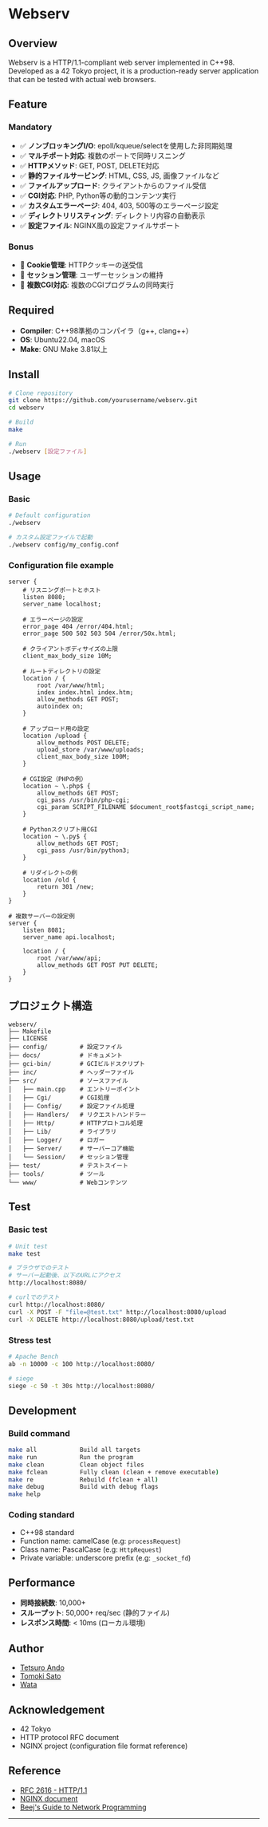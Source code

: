 # Webserv

## Overview

Webserv is a HTTP/1.1-compliant web server implemented in C++98.
Developed as a 42 Tokyo project, it is a production-ready server application that can be tested with actual web browsers.

## Feature

### Mandatory
- ✅ **ノンブロッキングI/O**: epoll/kqueue/selectを使用した非同期処理
- ✅ **マルチポート対応**: 複数のポートで同時リスニング
- ✅ **HTTPメソッド**: GET, POST, DELETE対応
- ✅ **静的ファイルサービング**: HTML, CSS, JS, 画像ファイルなど
- ✅ **ファイルアップロード**: クライアントからのファイル受信
- ✅ **CGI対応**: PHP, Python等の動的コンテンツ実行
- ✅ **カスタムエラーページ**: 404, 403, 500等のエラーページ設定
- ✅ **ディレクトリリスティング**: ディレクトリ内容の自動表示
- ✅ **設定ファイル**: NGINX風の設定ファイルサポート

### Bonus
- 🎯 **Cookie管理**: HTTPクッキーの送受信
- 🎯 **セッション管理**: ユーザーセッションの維持
- 🎯 **複数CGI対応**: 複数のCGIプログラムの同時実行

## Required

- **Compiler**: C++98準拠のコンパイラ（g++, clang++）
- **OS**: Ubuntu22.04, macOS
- **Make**: GNU Make 3.81以上

## Install

```bash
# Clone repository
git clone https://github.com/yourusername/webserv.git
cd webserv

# Build
make

# Run
./webserv [設定ファイル]
```

## Usage

### Basic

```bash
# Default configuration
./webserv

# カスタム設定ファイルで起動
./webserv config/my_config.conf
```

### Configuration file example

```nginx
server {
    # リスニングポートとホスト
    listen 8080;
    server_name localhost;
    
    # エラーページの設定
    error_page 404 /error/404.html;
    error_page 500 502 503 504 /error/50x.html;
    
    # クライアントボディサイズの上限
    client_max_body_size 10M;
    
    # ルートディレクトリの設定
    location / {
        root /var/www/html;
        index index.html index.htm;
        allow_methods GET POST;
        autoindex on;
    }
    
    # アップロード用の設定
    location /upload {
        allow_methods POST DELETE;
        upload_store /var/www/uploads;
        client_max_body_size 100M;
    }
    
    # CGI設定（PHPの例）
    location ~ \.php$ {
        allow_methods GET POST;
        cgi_pass /usr/bin/php-cgi;
        cgi_param SCRIPT_FILENAME $document_root$fastcgi_script_name;
    }
    
    # Pythonスクリプト用CGI
    location ~ \.py$ {
        allow_methods GET POST;
        cgi_pass /usr/bin/python3;
    }
    
    # リダイレクトの例
    location /old {
        return 301 /new;
    }
}

# 複数サーバーの設定例
server {
    listen 8081;
    server_name api.localhost;
    
    location / {
        root /var/www/api;
        allow_methods GET POST PUT DELETE;
    }
}
```

## プロジェクト構造

```
webserv/
├── Makefile
├── LICENSE
├── config/         # 設定ファイル
├── docs/           # ドキュメント
├── gci-bin/        # GCIビルドスクリプト
├── inc/            # ヘッダーファイル
├── src/            # ソースファイル
│   ├── main.cpp    # エントリーポイント
│   ├── Cgi/        # CGI処理
│   ├── Config/     # 設定ファイル処理
│   ├── Handlers/   # リクエストハンドラー
│   ├── Http/       # HTTPプロトコル処理
│   ├── Lib/        # ライブラリ
│   ├── Logger/     # ロガー
│   ├── Server/     # サーバーコア機能
│   └── Session/    # セッション管理
├── test/           # テストスイート
├── tools/          # ツール
└── www/            # Webコンテンツ
```

## Test

### Basic test

```bash
# Unit test
make test

# ブラウザでのテスト
# サーバー起動後、以下のURLにアクセス
http://localhost:8080/

# curlでのテスト
curl http://localhost:8080/
curl -X POST -F "file=@test.txt" http://localhost:8080/upload
curl -X DELETE http://localhost:8080/upload/test.txt
```

### Stress test

```bash
# Apache Bench
ab -n 10000 -c 100 http://localhost:8080/

# siege
siege -c 50 -t 30s http://localhost:8080/
```

## Development

### Build command

```bash
make all		    Build all targets
make run		    Run the program
make clean		    Clean object files
make fclean		    Fully clean (clean + remove executable)
make re			    Rebuild (fclean + all)
make debug		    Build with debug flags
make help
```

### Coding standard

- C++98 standard
- Function name: camelCase (e.g: `processRequest`)
- Class name: PascalCase (e.g: `HttpRequest`)
- Private variable: underscore prefix (e.g: `_socket_fd`)

## Performance

- **同時接続数**: 10,000+
- **スループット**: 50,000+ req/sec (静的ファイル)
- **レスポンス時間**: < 10ms (ローカル環境)

## Author

- [Tetsuro Ando](https://github.com/tetsuroando)
- [Tomoki Sato](https://github.com/tomsato42)
- [Wata](https://github.com/melswonder)

## Acknowledgement

- 42 Tokyo
- HTTP protocol RFC document
- NGINX project (configuration file format reference)

## Reference

- [RFC 2616 - HTTP/1.1](https://www.rfc-editor.org/rfc/rfc2616)
- [NGINX document](http://nginx.org/en/docs/)
- [Beej's Guide to Network Programming](https://beej.us/guide/bgnet/)

---

